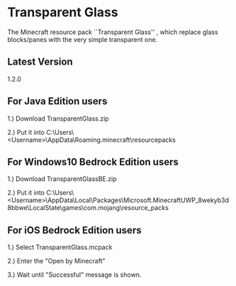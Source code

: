 # Transparent Glass
The Minecraft resource pack ``Transparent Glass'' , which replace glass blocks/panes with the very simple transparent one.

## Latest Version
1.2.0

## For Java Edition users
1.) Download TransparentGlass.zip

2.) Put it into C:\Users\\\<Username\>\AppData\Roaming\.minecraft\resourcepacks

## For Windows10 Bedrock Edition users
1.) Download TransparentGlassBE.zip

2.) Put it into C:\Users\\\<Username\>\AppData\Local\Packages\Microsoft.MinecraftUWP_8wekyb3d8bbwe\LocalState\games\com.mojang\resource_packs

## For iOS Bedrock Edition users
1.) Select TransparentGlass.mcpack

2.) Enter the "Open by Minecraft"

3.) Wait until "Successful" message is shown.
